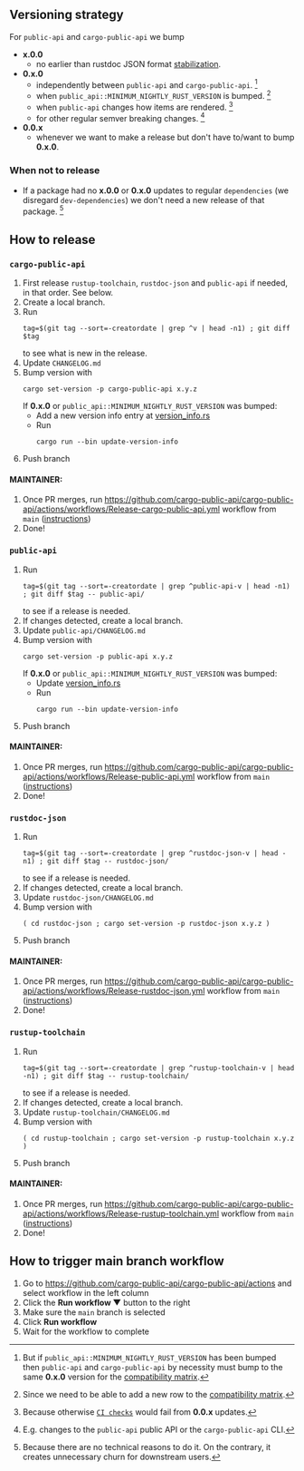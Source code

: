 ## Versioning strategy

For `public-api` and `cargo-public-api` we bump

* **x.0.0**
   * no earlier than rustdoc JSON format [stabilization](https://rust-lang.zulipchat.com/#narrow/stream/266220-rustdoc/topic/Rustdoc.20JSON.3A.20Stabilization.20criteria).
* **0.x.0**
   * independently between `public-api` and `cargo-public-api`. [^1]
   * when `public_api::MINIMUM_NIGHTLY_RUST_VERSION` is bumped. [^2]
   * when `public-api` changes how items are rendered. [^3]
   * for other regular semver breaking changes. [^4]
* **0.0.x**
   * whenever we want to make a release but don't have to/want to bump **0.x.0**.

[^1]: But if `public_api::MINIMUM_NIGHTLY_RUST_VERSION` has been bumped then `public-api` and `cargo-public-api` by necessity must bump to the same **0.x.0** version for the [compatibility matrix](https://github.com/cargo-public-api/cargo-public-api#compatibility-matrix).
[^2]: Since we need to be able to add a new row to the [compatibility matrix](https://github.com/cargo-public-api/cargo-public-api#compatibility-matrix).
[^3]: Because otherwise [`CI checks`](https://github.com/cargo-public-api/cargo-public-api#-as-a-ci-check) would fail from **0.0.x** updates.
[^4]: E.g. changes to the `public-api` public API or the `cargo-public-api` CLI.

### When not to release

* If a package had no **x.0.0** or **0.x.0** updates to regular `dependencies` (we disregard `dev-dependencies`) we don't need a new release of that package. [^5]

[^5]: Because there are no technical reasons to do it. On the contrary, it creates unnecessary churn for downstream users.

## How to release

### `cargo-public-api`

1. First release `rustup-toolchain`, `rustdoc-json` and `public-api` if needed, in that order. See below.
1. Create a local branch.
1. Run
   ```
   tag=$(git tag --sort=-creatordate | grep ^v | head -n1) ; git diff $tag
   ```
   to see what is new in the release.
1. Update `CHANGELOG.md`
1. Bump version with
   ```
   cargo set-version -p cargo-public-api x.y.z
   ```
   If **0.x.0** or `public_api::MINIMUM_NIGHTLY_RUST_VERSION` was bumped:
      * Add a new version info entry at [version_info.rs](https://github.com/cargo-public-api/cargo-public-api/blob/main/scripts/release-helper/lib/version_info.rs)
      * Run
        ```
        cargo run --bin update-version-info
        ````
1. Push branch

#### MAINTAINER:

1. Once PR merges, run https://github.com/cargo-public-api/cargo-public-api/actions/workflows/Release-cargo-public-api.yml workflow from `main` ([instructions](#how-to-trigger-main-branch-workflow))
1. Done!

### `public-api`

1. Run
   ```
   tag=$(git tag --sort=-creatordate | grep ^public-api-v | head -n1) ; git diff $tag -- public-api/
   ```
   to see if a release is needed.
1. If changes detected, create a local branch.
1. Update `public-api/CHANGELOG.md`
1. Bump version with
   ```
   cargo set-version -p public-api x.y.z
   ```
   If **0.x.0** or `public_api::MINIMUM_NIGHTLY_RUST_VERSION` was bumped:
      * Update [version_info.rs](https://github.com/cargo-public-api/cargo-public-api/blob/main/scripts/release-helper/lib/version_info.rs)
      * Run
        ```
        cargo run --bin update-version-info
        ````
1. Push branch

#### MAINTAINER:

1. Once PR merges, run https://github.com/cargo-public-api/cargo-public-api/actions/workflows/Release-public-api.yml workflow from `main` ([instructions](#how-to-trigger-main-branch-workflow))
1. Done!

### `rustdoc-json`

1. Run
   ```
   tag=$(git tag --sort=-creatordate | grep ^rustdoc-json-v | head -n1) ; git diff $tag -- rustdoc-json/
   ```
   to see if a release is needed.
1. If changes detected, create a local branch.
1. Update `rustdoc-json/CHANGELOG.md`
1. Bump version with
   ```
   ( cd rustdoc-json ; cargo set-version -p rustdoc-json x.y.z )
   ```
1. Push branch

#### MAINTAINER:

1. Once PR merges, run https://github.com/cargo-public-api/cargo-public-api/actions/workflows/Release-rustdoc-json.yml workflow from `main` ([instructions](#how-to-trigger-main-branch-workflow))
1. Done!

### `rustup-toolchain`

1. Run
   ```
   tag=$(git tag --sort=-creatordate | grep ^rustup-toolchain-v | head -n1) ; git diff $tag -- rustup-toolchain/
   ```
   to see if a release is needed.
1. If changes detected, create a local branch.
1. Update `rustup-toolchain/CHANGELOG.md`
1. Bump version with
   ```
   ( cd rustup-toolchain ; cargo set-version -p rustup-toolchain x.y.z )
   ```
1. Push branch

#### MAINTAINER:

1. Once PR merges, run https://github.com/cargo-public-api/cargo-public-api/actions/workflows/Release-rustup-toolchain.yml workflow from `main` ([instructions](#how-to-trigger-main-branch-workflow))
1. Done!

## How to trigger main branch workflow

1. Go to https://github.com/cargo-public-api/cargo-public-api/actions and select workflow in the left column
1. Click the **Run workflow ▼** button to the right
1. Make sure the `main` branch is selected
1. Click **Run workflow**
1. Wait for the workflow to complete
